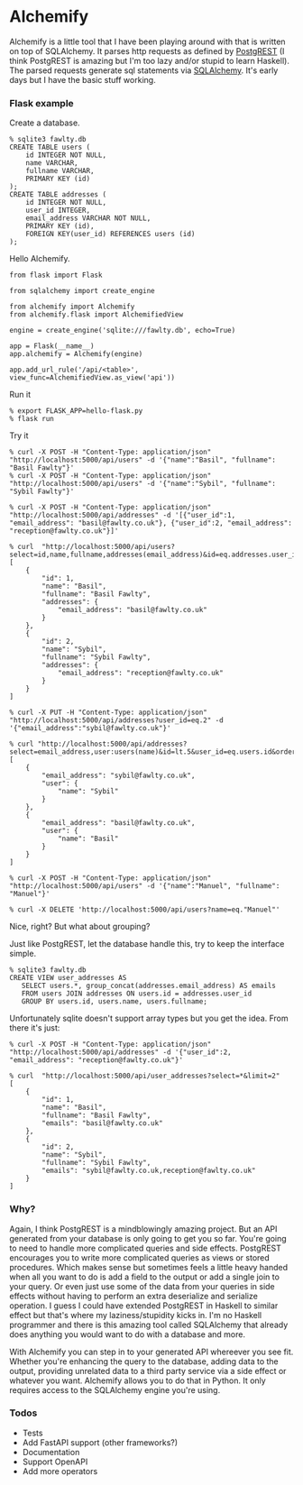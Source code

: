 # Alchemify

Alchemify is a little tool that I have been playing around with that is written on top of SQLAlchemy. 
It parses http requests as defined by [PostgREST](https://postgrest.org) (I think PostgREST is amazing but I'm too lazy and/or stupid to learn Haskell). 
The parsed requests generate sql statements via [SQLAlchemy](https://www.sqlalchemy.org). 
It's early days but I have the basic stuff working.
### Flask example
Create a database.

    % sqlite3 fawlty.db
    CREATE TABLE users (
        id INTEGER NOT NULL, 
        name VARCHAR, 
        fullname VARCHAR, 
        PRIMARY KEY (id)
    );
    CREATE TABLE addresses (
        id INTEGER NOT NULL, 
        user_id INTEGER, 
        email_address VARCHAR NOT NULL, 
        PRIMARY KEY (id), 
        FOREIGN KEY(user_id) REFERENCES users (id)
    );

Hello Alchemify.

    from flask import Flask

    from sqlalchemy import create_engine

    from alchemify import Alchemify
    from alchemify.flask import AlchemifiedView

    engine = create_engine('sqlite:///fawlty.db', echo=True)

    app = Flask(__name__)
    app.alchemify = Alchemify(engine)

    app.add_url_rule('/api/<table>', view_func=AlchemifiedView.as_view('api'))

Run it

    % export FLASK_APP=hello-flask.py 
    % flask run

Try it

    % curl -X POST -H "Content-Type: application/json" "http://localhost:5000/api/users" -d '{"name":"Basil", "fullname": "Basil Fawlty"}'
    % curl -X POST -H "Content-Type: application/json" "http://localhost:5000/api/users" -d '{"name":"Sybil", "fullname": "Sybil Fawlty"}'

    % curl -X POST -H "Content-Type: application/json" "http://localhost:5000/api/addresses" -d '[{"user_id":1, "email_address": "basil@fawlty.co.uk"}, {"user_id":2, "email_address": "reception@fawlty.co.uk"}]'

    % curl  "http://localhost:5000/api/users?select=id,name,fullname,addresses(email_address)&id=eq.addresses.user_id&order=name"
    [
        {
            "id": 1, 
            "name": "Basil", 
            "fullname": "Basil Fawlty", 
            "addresses": {
                "email_address": "basil@fawlty.co.uk"
            }
        }, 
        {
            "id": 2, 
            "name": "Sybil", 
            "fullname": "Sybil Fawlty", 
            "addresses": {
                "email_address": "reception@fawlty.co.uk"
            }
        }
    ]
        
    % curl -X PUT -H "Content-Type: application/json" "http://localhost:5000/api/addresses?user_id=eq.2" -d '{"email_address":"sybil@fawlty.co.uk"}'
    
    % curl "http://localhost:5000/api/addresses?select=email_address,user:users(name)&id=lt.5&user_id=eq.users.id&order=users.fullname.desc"
    [
        {
            "email_address": "sybil@fawlty.co.uk",
            "user": {
                "name": "Sybil"
            }
        },
        {
            "email_address": "basil@fawlty.co.uk",
            "user": {
                "name": "Basil"
            }
        }
    ]

    % curl -X POST -H "Content-Type: application/json" "http://localhost:5000/api/users" -d '{"name":"Manuel", "fullname": "Manuel"}'

    % curl -X DELETE 'http://localhost:5000/api/users?name=eq."Manuel"' 


Nice, right? But what about grouping?

Just like PostgREST, let the database handle this, try to keep the interface simple. 

    % sqlite3 fawlty.db
    CREATE VIEW user_addresses AS 
       SELECT users.*, group_concat(addresses.email_address) AS emails 
       FROM users JOIN addresses ON users.id = addresses.user_id 
       GROUP BY users.id, users.name, users.fullname;

Unfortunately sqlite doesn't support array types but you get the idea.
From there it's just:

    % curl -X POST -H "Content-Type: application/json" "http://localhost:5000/api/addresses" -d '{"user_id":2, "email_address": "reception@fawlty.co.uk"}'
    
    % curl  "http://localhost:5000/api/user_addresses?select=*&limit=2" 
    [
        {
            "id": 1,
            "name": "Basil",
            "fullname": "Basil Fawlty",
            "emails": "basil@fawlty.co.uk"
        },
        {
            "id": 2,
            "name": "Sybil",
            "fullname": "Sybil Fawlty",
            "emails": "sybil@fawlty.co.uk,reception@fawlty.co.uk"
        }
    ]



### Why? 
Again, I think PostgREST is a mindblowingly amazing project.
But an API generated from your database is only going to get you so far.
You're going to need to handle more complicated queries and side effects.
PostgREST encourages you to write more complicated queries as views or stored procedures. 
Which makes sense but sometimes feels a little heavy handed when all you want to do is add a field to the output or add a single join to your query.
Or even just use some of the data from your queries in side effects without having to perform an extra deserialize and serialize operation.
I guess I could have extended PostgREST in Haskell to similar effect but that's where my laziness/stupidity kicks in.
I'm no Haskell programmer and there is this amazing tool called SQLAlchemy that already does anything you would want to do with a database and more.

With Alchemify you can step in to your generated API whereever you see fit.
Whether you're enhancing the query to the database, adding data to the output, providing unrelated data to a third party service via a side effect or whatever you want.
Alchemify allows you to do that in Python. 
It only requires access to the SQLAlchemy engine you're using.

### Todos
* Tests
* Add FastAPI support (other frameworks?)
* Documentation
* Support OpenAPI
* Add more operators

